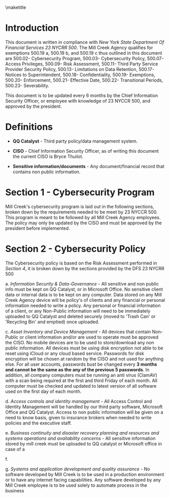\maketitle

# Introduction

This document is written in compliance with *New York State Department Of Financial Services 23 NYCRR 500*. The Mill Creek Agency qualifies for exemptions 500.19 a, 500.19 b, and 500.19 c thus outlined in this document are 500.02- Cybersecurity Program, 500.03- Cybersecurity Policy, 500.07- Access Privileges, 500.09- Risk Assessment, 500.11- Third Party Service Provider Security Policy, 500.13- Limitations on Data Retention, 500.17- Notices to Superintendent, 500.18- Confidentiality, 500.19- Exemptions, 500.20- Enforcement, 500.21- Effective Date, 500.22- Transitional Periods, 500.23- Severability. 

This document is to be updated every 6 months by the Chief Information Security Officer, or employee with knowledge of 23 NYCCR 500, and approved by the president. 

# Definitions

- **QQ Catalyst** - Third party policy/data management system.

- **CISO** - Chief Information Security Officer, as of writing this document the current CISO is Bryce Thuilot.

- **Sensitive information/documents** - Any document/financial record that contains non public information.


# Section 1 - Cybersecurity Program

Mill Creek's cybersecurity program is laid out in the following sections, broken down by the requirements needed to be meet by 23 NYCCR 500. This program is meant to be followed by all Mill Creek Agency employees. The policy may only be updated by the CISO and must be approved by the president before implemented.

# Section 2 - Cybersecurity Policy 

The Cybersecurity policy is based on the Risk Assessment performed in *Section 4*, it is broken down by the sections provided by the DFS 23 NYCRR 500

  a. *Information Security & Data-Governance* - All sensitive and non public info must be kept on QQ Catalyst, or in Microsoft Office. No sensitive client data or internal data is to be kept on any computer. Data stored on any Mill Creek Agency device will be policy's of clients and any financial or personal information needed to write a policy. Any personal or financial information of a client, or any Non-Public information will need to be immediately uploaded to QQ Catalyst and deleted securely (moved to 'Trash Can' or 'Recycling Bin' and emptied) once uploaded.
  
  c. *Asset Inventory and Device Management* - All devices that contain Non-Public or client information and/or are used to operate must be approved the CISO. No mobile devices are to be used to store/download any non public information. All devices must be using disk encryption not able to be reset using iCloud or any cloud based service. Passwords for disk encryption will be chosen at random by the CISO and not used for anything else. For all user accounts, passwords bust be changed every **3 months and cannot be the same as the any of the previous 5 passwords**. In addition, all company computers must be running an anti virus (ClamAV) with a scan being required at the first and third Friday of each month. All computer must be checked and updated to latest version of all software used on the first day of each month.

  d. *Access controls and identity management* - All Access Control and Identity Management will be handled by our third party software, Microsoft Office and QQ Catalyst. Access to non public information will be given on a need to know basis, given to insurance brokers when needed to write policies and the executive staff.

  e. *Business continuity and disaster recovery planning and resources and systems operations and availability concerns* - All sensitive information stored by mill creek must be uploaded to QQ catalyst or Microsoft office in case of a 

  f. 

  g. *Systems and application development and quality assurance* - No software developed by Mill Creek is to be used in a production environment or to have any internet facing capabilities. Any software developed by any Mill Creek employee is to be used solely to automate process in the business 
